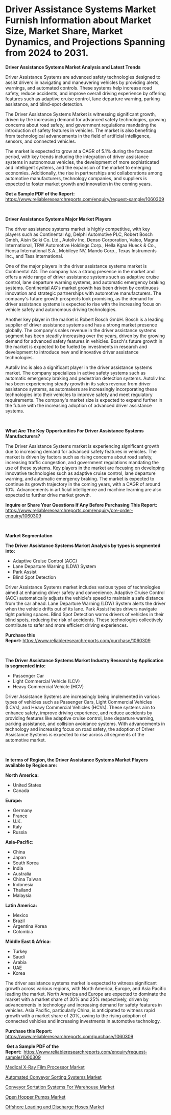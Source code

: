 <p><h1>Driver Assistance Systems Market Furnish Information about Market Size, Market Share, Market Dynamics, and Projections Spanning from 2024 to 2031.</h1></p><p><strong>Driver Assistance Systems Market Analysis and Latest Trends</strong></p>
<p><p>Driver Assistance Systems are advanced safety technologies designed to assist drivers in navigating and maneuvering vehicles by providing alerts, warnings, and automated controls. These systems help increase road safety, reduce accidents, and improve overall driving experience by offering features such as adaptive cruise control, lane departure warning, parking assistance, and blind-spot detection.</p><p>The Driver Assistance Systems Market is witnessing significant growth, driven by the increasing demand for advanced safety technologies, growing concerns about road safety, and government regulations mandating the introduction of safety features in vehicles. The market is also benefiting from technological advancements in the field of artificial intelligence, sensors, and connected vehicles.</p><p>The market is expected to grow at a CAGR of 5.1% during the forecast period, with key trends including the integration of driver assistance systems in autonomous vehicles, the development of more sophisticated and intelligent systems, and the expansion of the market to emerging economies. Additionally, the rise in partnerships and collaborations among automotive manufacturers, technology companies, and suppliers is expected to foster market growth and innovation in the coming years.</p></p>
<p><strong>Get a Sample PDF of the Report:&nbsp;</strong> <a href="https://www.reliableresearchreports.com/enquiry/request-sample/1060309">https://www.reliableresearchreports.com/enquiry/request-sample/1060309</a></p>
<p>&nbsp;</p>
<p><strong>Driver Assistance Systems Major Market Players</strong></p>
<p><p>The driver assistance systems market is highly competitive, with key players such as Continental Ag, Delphi Automotive PLC, Robert Bosch Gmbh, Aisin Seiki Co. Ltd., Autoliv Inc, Denso Corporation, Valeo, Magna International, TRW Automotive Holdings Corp., Hella Kgaa Hueck & Co., Ficosa International S.A., Mobileye NV, Mando Corp., Texas Instruments Inc., and Tass international.</p><p>One of the major players in the driver assistance systems market is Continental AG. The company has a strong presence in the market and offers a wide range of driver assistance systems such as adaptive cruise control, lane departure warning systems, and automatic emergency braking systems. Continental AG's market growth has been driven by continuous innovation and strategic partnerships with automotive manufacturers. The company's future growth prospects look promising, as the demand for driver assistance systems is expected to rise with the increasing focus on vehicle safety and autonomous driving technologies.</p><p>Another key player in the market is Robert Bosch GmbH. Bosch is a leading supplier of driver assistance systems and has a strong market presence globally. The company's sales revenue in the driver assistance systems segment has been steadily increasing over the years, driven by the growing demand for advanced safety features in vehicles. Bosch's future growth in the market is expected to be fueled by investments in research and development to introduce new and innovative driver assistance technologies.</p><p>Autoliv Inc is also a significant player in the driver assistance systems market. The company specializes in active safety systems such as automatic emergency braking and pedestrian detection systems. Autoliv Inc has been experiencing steady growth in its sales revenue from driver assistance systems, as automakers are increasingly incorporating these technologies into their vehicles to improve safety and meet regulatory requirements. The company's market size is expected to expand further in the future with the increasing adoption of advanced driver assistance systems.</p></p>
<p>&nbsp;</p>
<p><strong>What Are The Key Opportunities For Driver Assistance Systems Manufacturers?</strong></p>
<p><p>The Driver Assistance Systems market is experiencing significant growth due to increasing demand for advanced safety features in vehicles. The market is driven by factors such as rising concerns about road safety, increasing traffic congestion, and government regulations mandating the use of these systems. Key players in the market are focusing on developing innovative technologies such as adaptive cruise control, lane departure warning, and automatic emergency braking. The market is expected to continue its growth trajectory in the coming years, with a CAGR of around 10%. Advancements in artificial intelligence and machine learning are also expected to further drive market growth.</p></p>
<p><strong>Inquire or Share Your Questions If Any Before Purchasing This Report:</strong> <a href="https://www.reliableresearchreports.com/enquiry/pre-order-enquiry/1060309">https://www.reliableresearchreports.com/enquiry/pre-order-enquiry/1060309</a></p>
<p>&nbsp;</p>
<p><strong>Market Segmentation</strong></p>
<p><strong>The Driver Assistance Systems Market Analysis by types is segmented into:</strong></p>
<p><ul><li>Adaptive Cruise Control (ACC)</li><li>Lane Departure Warning (LDW) System</li><li>Park Assist</li><li>Blind Spot Detection</li></ul></p>
<p><p>Driver Assistance Systems market includes various types of technologies aimed at enhancing driver safety and convenience. Adaptive Cruise Control (ACC) automatically adjusts the vehicle's speed to maintain a safe distance from the car ahead. Lane Departure Warning (LDW) System alerts the driver when the vehicle drifts out of its lane. Park Assist helps drivers navigate tight parking spaces. Blind Spot Detection warns drivers of vehicles in their blind spots, reducing the risk of accidents. These technologies collectively contribute to safer and more efficient driving experiences.</p></p>
<p><strong>Purchase this Report:&nbsp;</strong><a href="https://www.reliableresearchreports.com/purchase/1060309">https://www.reliableresearchreports.com/purchase/1060309</a></p>
<p>&nbsp;</p>
<p><strong>The Driver Assistance Systems Market Industry Research by Application is segmented into:</strong></p>
<p><ul><li>Passenger Car</li><li>Light Commercial Vehicle (LCV)</li><li>Heavy Commercial Vehicle (HCV)</li></ul></p>
<p><p>Driver Assistance Systems are increasingly being implemented in various types of vehicles such as Passenger Cars, Light Commercial Vehicles (LCVs), and Heavy Commercial Vehicles (HCVs). These systems aim to enhance safety, improve driving experience, and reduce accidents by providing features like adaptive cruise control, lane departure warning, parking assistance, and collision avoidance systems. With advancements in technology and increasing focus on road safety, the adoption of Driver Assistance Systems is expected to rise across all segments of the automotive market.</p></p>
<p>&nbsp;</p>
<p><strong>In terms of Region, the Driver Assistance Systems Market Players available by Region are:</strong></p>
<p>
    <p> <strong> North America: </strong>
        <ul>
            <li>United States</li>
            <li>Canada</li>
        </ul>
        </p> 
    <p> <strong> Europe: </strong>
        <ul>
            <li>Germany</li>
            <li>France</li>
            <li>U.K.</li>
            <li>Italy</li>
            <li>Russia</li>
        </ul>
        </p> 
    <p> <strong> Asia-Pacific: </strong>
        <ul>
            <li>China</li>
            <li>Japan</li>
            <li>South Korea</li>
            <li>India</li>
            <li>Australia</li>
            <li>China Taiwan</li>
            <li>Indonesia</li>
            <li>Thailand</li>
            <li>Malaysia</li>
        </ul>
        </p> 
    <p> <strong> Latin America: </strong>
        <ul>
            <li>Mexico</li>
            <li>Brazil</li>
            <li>Argentina Korea</li>
            <li>Colombia</li>
        </ul>
        </p> 
    <p> <strong> Middle East & Africa: </strong>
        <ul>
            <li>Turkey</li>
            <li>Saudi</li>
            <li>Arabia</li>
            <li>UAE</li>
            <li>Korea</li>
        </ul>
    </p>
    </p>
<p><p>The driver assistance systems market is expected to witness significant growth across various regions, with North America, Europe, and Asia Pacific leading the market. North America and Europe are expected to dominate the market with a market share of 30% and 25% respectively, driven by advancements in technology and increasing demand for safety features in vehicles. Asia Pacific, particularly China, is anticipated to witness rapid growth with a market share of 20%, owing to the rising adoption of connected vehicles and increasing investments in automotive technology.</p></p>
<p><strong>Purchase this Report: </strong><a href="https://www.reliableresearchreports.com/purchase/1060309">https://www.reliableresearchreports.com/purchase/1060309</a></p>
<p>&nbsp;<strong>Get a Sample PDF of the Report:&nbsp;&nbsp;</strong><a href="https://www.reliableresearchreports.com/enquiry/request-sample/1060309">https://www.reliableresearchreports.com/enquiry/request-sample/1060309</a></p>
<p><strong></strong></p>
<p><p><a href="https://github.com/guneycigdem35/Market-Research-Report-List-1/blob/main/medical-x-ray-film-processor-market.md">Medical X-Ray Film Processor Market</a></p><p><a href="https://issuu.com/reportprime-2/docs/automated-conveyor-sorting-systems-market-size-203">Automated Conveyor Sorting Systems Market</a></p><p><a href="https://issuu.com/reportprime-2/docs/conveyor-sortation-systems-for-warehouse-market-si">Conveyor Sortation Systems For Warehouse Market</a></p><p><a href="https://medium.com/@kimberlymay76/open-hopper-pumps-market-report-reveals-the-latest-trends-and-growth-opportunities-of-this-market-5a926d9b5e7a">Open Hopper Pumps Market</a></p><p><a href="https://medium.com/@kimberlymay76/offshore-loading-and-discharge-hoses-market-insights-into-market-cagr-market-trends-and-growth-16a39ce6e3a8">Offshore Loading and Discharge Hoses Market</a></p></p>
